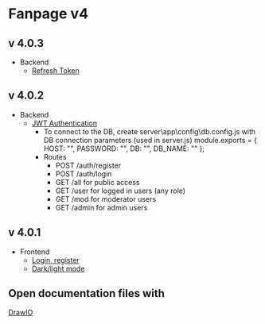 # Fanpage v4
## v 4.0.3
- Backend
	- [Refresh Token](https://www.bezkoder.com/jwt-refresh-token-node-js-mongodb/)
## v 4.0.2
- Backend
	- [JWT Authentication](https://www.bezkoder.com/node-js-mongodb-auth-jwt/)
		- To connect to the DB, create server\app\config\db.config.js with DB connection parameters (used in server.js)
			module.exports = {
				HOST: "",
				PASSWORD: "",
				DB: "",
				DB_NAME: ""
			};
		- Routes
			- POST /auth/register
			- POST /auth/login
			- GET /all for public access
			- GET /user for logged in users (any role)
			- GET /mod for moderator users
			- GET /admin for admin users
## v 4.0.1
- Frontend
	- [Login, register](https://www.bezkoder.com/react-redux-login-example-toolkit-hooks/)
	- [Dark/light mode](https://codesandbox.io/s/ekeun?file=/src/components/Header.js)
## Open documentation files with
[DrawIO](https://app.diagrams.net/)
